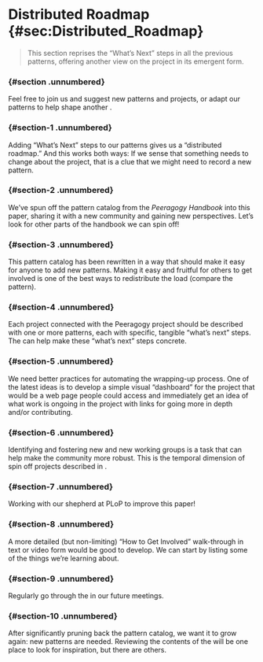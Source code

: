 Distributed Roadmap {#sec:Distributed_Roadmap}
===================

> This section reprises the “What’s Next” steps in all the previous
> patterns, offering another view on the project in its emergent form.

###  {#section .unnumbered}

Feel free to join us and suggest new patterns and projects, or adapt our
patterns to help shape another .

###  {#section-1 .unnumbered}

Adding “What’s Next” steps to our patterns gives us a “distributed
roadmap.” And this works both ways: If we sense that something needs to
change about the project, that is a clue that we might need to record a
new pattern.

###  {#section-2 .unnumbered}

We’ve spun off the pattern catalog from the *Peeragogy Handbook* into
this paper, sharing it with a new community and gaining new
perspectives. Let’s look for other parts of the handbook we can spin
off!

###  {#section-3 .unnumbered}

This pattern catalog has been rewritten in a way that should make it
easy for anyone to add new patterns. Making it easy and fruitful for
others to get involved is one of the best ways to redistribute the load
(compare the pattern).

###  {#section-4 .unnumbered}

Each project connected with the Peeragogy project should be described
with one or more patterns, each with specific, tangible “what’s next”
steps. The can help make these “what’s next” steps concrete.

###  {#section-5 .unnumbered}

We need better practices for automating the wrapping-up process. One of
the latest ideas is to develop a simple visual “dashboard” for the
project that would be a web page people could access and immediately get
an idea of what work is ongoing in the project with links for going more
in depth and/or contributing.

###  {#section-6 .unnumbered}

Identifying and fostering new and new working groups is a task that can
help make the community more robust. This is the temporal dimension of
spin off projects described in .

###  {#section-7 .unnumbered}

Working with our shepherd at PLoP to improve this paper!

###  {#section-8 .unnumbered}

A more detailed (but non-limiting) “How to Get Involved” walk-through in
text or video form would be good to develop. We can start by listing
some of the things we’re learning about.

###  {#section-9 .unnumbered}

Regularly go through the in our future meetings.

###  {#section-10 .unnumbered}

After significantly pruning back the pattern catalog, we want it to grow
again: new patterns are needed. Reviewing the contents of the will be
one place to look for inspiration, but there are others.

